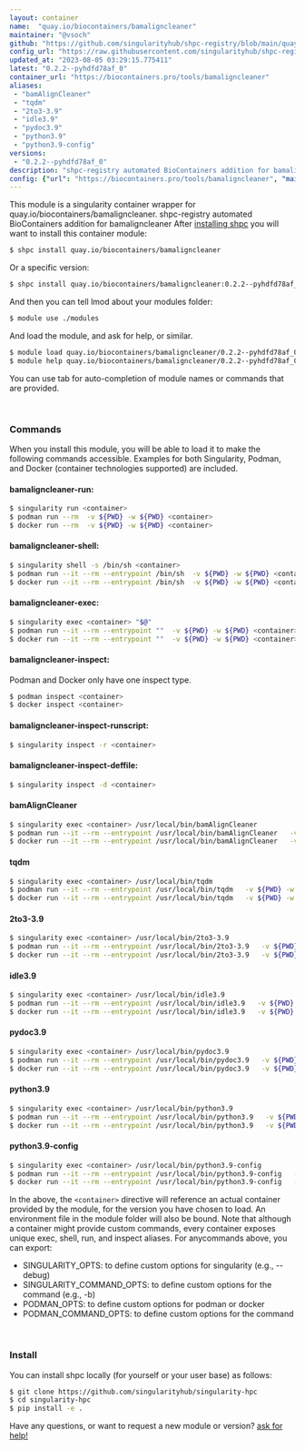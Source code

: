 ```yaml
---
layout: container
name:  "quay.io/biocontainers/bamaligncleaner"
maintainer: "@vsoch"
github: "https://github.com/singularityhub/shpc-registry/blob/main/quay.io/biocontainers/bamaligncleaner/container.yaml"
config_url: "https://raw.githubusercontent.com/singularityhub/shpc-registry/main/quay.io/biocontainers/bamaligncleaner/container.yaml"
updated_at: "2023-08-05 03:29:15.775411"
latest: "0.2.2--pyhdfd78af_0"
container_url: "https://biocontainers.pro/tools/bamaligncleaner"
aliases:
 - "bamAlignCleaner"
 - "tqdm"
 - "2to3-3.9"
 - "idle3.9"
 - "pydoc3.9"
 - "python3.9"
 - "python3.9-config"
versions:
 - "0.2.2--pyhdfd78af_0"
description: "shpc-registry automated BioContainers addition for bamaligncleaner"
config: {"url": "https://biocontainers.pro/tools/bamaligncleaner", "maintainer": "@vsoch", "description": "shpc-registry automated BioContainers addition for bamaligncleaner", "latest": {"0.2.2--pyhdfd78af_0": "sha256:b57e7dcb85672b67b721267cd8fb2198cb70db67d97d9522b574cb28bc5e9c87"}, "tags": {"0.2.2--pyhdfd78af_0": "sha256:b57e7dcb85672b67b721267cd8fb2198cb70db67d97d9522b574cb28bc5e9c87"}, "docker": "quay.io/biocontainers/bamaligncleaner", "aliases": {"bamAlignCleaner": "/usr/local/bin/bamAlignCleaner", "tqdm": "/usr/local/bin/tqdm", "2to3-3.9": "/usr/local/bin/2to3-3.9", "idle3.9": "/usr/local/bin/idle3.9", "pydoc3.9": "/usr/local/bin/pydoc3.9", "python3.9": "/usr/local/bin/python3.9", "python3.9-config": "/usr/local/bin/python3.9-config"}}
---
```


This module is a singularity container wrapper for quay.io/biocontainers/bamaligncleaner.
shpc-registry automated BioContainers addition for bamaligncleaner
After [installing shpc](#install) you will want to install this container module:


```bash
$ shpc install quay.io/biocontainers/bamaligncleaner
```

Or a specific version:

```bash
$ shpc install quay.io/biocontainers/bamaligncleaner:0.2.2--pyhdfd78af_0
```

And then you can tell lmod about your modules folder:

```bash
$ module use ./modules
```

And load the module, and ask for help, or similar.

```bash
$ module load quay.io/biocontainers/bamaligncleaner/0.2.2--pyhdfd78af_0
$ module help quay.io/biocontainers/bamaligncleaner/0.2.2--pyhdfd78af_0
```

You can use tab for auto-completion of module names or commands that are provided.

<br>

### Commands

When you install this module, you will be able to load it to make the following commands accessible.
Examples for both Singularity, Podman, and Docker (container technologies supported) are included.

#### bamaligncleaner-run:

```bash
$ singularity run <container>
$ podman run --rm  -v ${PWD} -w ${PWD} <container>
$ docker run --rm  -v ${PWD} -w ${PWD} <container>
```

#### bamaligncleaner-shell:

```bash
$ singularity shell -s /bin/sh <container>
$ podman run --it --rm --entrypoint /bin/sh  -v ${PWD} -w ${PWD} <container>
$ docker run --it --rm --entrypoint /bin/sh  -v ${PWD} -w ${PWD} <container>
```

#### bamaligncleaner-exec:

```bash
$ singularity exec <container> "$@"
$ podman run --it --rm --entrypoint ""  -v ${PWD} -w ${PWD} <container> "$@"
$ docker run --it --rm --entrypoint ""  -v ${PWD} -w ${PWD} <container> "$@"
```

#### bamaligncleaner-inspect:

Podman and Docker only have one inspect type.

```bash
$ podman inspect <container>
$ docker inspect <container>
```

#### bamaligncleaner-inspect-runscript:

```bash
$ singularity inspect -r <container>
```

#### bamaligncleaner-inspect-deffile:

```bash
$ singularity inspect -d <container>
```


#### bamAlignCleaner

```bash
$ singularity exec <container> /usr/local/bin/bamAlignCleaner
$ podman run --it --rm --entrypoint /usr/local/bin/bamAlignCleaner   -v ${PWD} -w ${PWD} <container> -c " $@"
$ docker run --it --rm --entrypoint /usr/local/bin/bamAlignCleaner   -v ${PWD} -w ${PWD} <container> -c " $@"
```


#### tqdm

```bash
$ singularity exec <container> /usr/local/bin/tqdm
$ podman run --it --rm --entrypoint /usr/local/bin/tqdm   -v ${PWD} -w ${PWD} <container> -c " $@"
$ docker run --it --rm --entrypoint /usr/local/bin/tqdm   -v ${PWD} -w ${PWD} <container> -c " $@"
```


#### 2to3-3.9

```bash
$ singularity exec <container> /usr/local/bin/2to3-3.9
$ podman run --it --rm --entrypoint /usr/local/bin/2to3-3.9   -v ${PWD} -w ${PWD} <container> -c " $@"
$ docker run --it --rm --entrypoint /usr/local/bin/2to3-3.9   -v ${PWD} -w ${PWD} <container> -c " $@"
```


#### idle3.9

```bash
$ singularity exec <container> /usr/local/bin/idle3.9
$ podman run --it --rm --entrypoint /usr/local/bin/idle3.9   -v ${PWD} -w ${PWD} <container> -c " $@"
$ docker run --it --rm --entrypoint /usr/local/bin/idle3.9   -v ${PWD} -w ${PWD} <container> -c " $@"
```


#### pydoc3.9

```bash
$ singularity exec <container> /usr/local/bin/pydoc3.9
$ podman run --it --rm --entrypoint /usr/local/bin/pydoc3.9   -v ${PWD} -w ${PWD} <container> -c " $@"
$ docker run --it --rm --entrypoint /usr/local/bin/pydoc3.9   -v ${PWD} -w ${PWD} <container> -c " $@"
```


#### python3.9

```bash
$ singularity exec <container> /usr/local/bin/python3.9
$ podman run --it --rm --entrypoint /usr/local/bin/python3.9   -v ${PWD} -w ${PWD} <container> -c " $@"
$ docker run --it --rm --entrypoint /usr/local/bin/python3.9   -v ${PWD} -w ${PWD} <container> -c " $@"
```


#### python3.9-config

```bash
$ singularity exec <container> /usr/local/bin/python3.9-config
$ podman run --it --rm --entrypoint /usr/local/bin/python3.9-config   -v ${PWD} -w ${PWD} <container> -c " $@"
$ docker run --it --rm --entrypoint /usr/local/bin/python3.9-config   -v ${PWD} -w ${PWD} <container> -c " $@"
```



In the above, the `<container>` directive will reference an actual container provided
by the module, for the version you have chosen to load. An environment file in the
module folder will also be bound. Note that although a container
might provide custom commands, every container exposes unique exec, shell, run, and
inspect aliases. For anycommands above, you can export:

 - SINGULARITY_OPTS: to define custom options for singularity (e.g., --debug)
 - SINGULARITY_COMMAND_OPTS: to define custom options for the command (e.g., -b)
 - PODMAN_OPTS: to define custom options for podman or docker
 - PODMAN_COMMAND_OPTS: to define custom options for the command

<br>

### Install

You can install shpc locally (for yourself or your user base) as follows:

```bash
$ git clone https://github.com/singularityhub/singularity-hpc
$ cd singularity-hpc
$ pip install -e .
```

Have any questions, or want to request a new module or version? [ask for help!](https://github.com/singularityhub/singularity-hpc/issues)